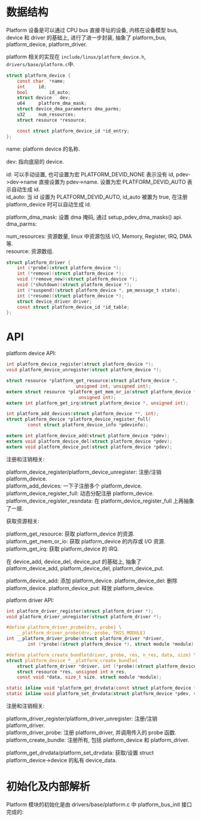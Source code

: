 # 数据结构

Platform 设备是可以通过 CPU bus 直接寻址的设备, 内核在设备模型 bus, device 和 driver 的基础上,
进行了进一步封装, 抽象了 platform_bus, platform_device, platform_driver.

platform 相关的实现在 `include/linux/platform_device.h`, `drivers/base/platform.c`中.

```c
struct platform_device {
	const char	*name;
	int		id;
	bool		id_auto;
	struct device	dev;
	u64		platform_dma_mask;
	struct device_dma_parameters dma_parms;
	u32		num_resources;
	struct resource	*resource;

	const struct platform_device_id	*id_entry;
};
```

name: platform device 的名称.

dev: 指向底层的 device.

id: 可以手动设置, 也可设置为宏 PLATFORM_DEVID_NONE 表示没有 id, pdev->dev->name 直接设置为 pdev->name. 设置为宏 PLATFORM_DEVID_AUTO 表示自动生成 id.  
id_auto: 当 id 设置为 PLATFORM_DEVID_AUTO, id_auto 被置为 true, 在注册 platform_device 时可以自动生成 id.

platform_dma_mask: 设置 dma 掩码, 通过 setup_pdev_dma_masks() api.  
dma_parms:

num_resources: 资源数量, linux 中资源包括 I/O, Memory, Register, IRQ, DMA 等.  
resource: 资源数组.

```c
struct platform_driver {
	int (*probe)(struct platform_device *);
	int (*remove)(struct platform_device *);
	void (*remove_new)(struct platform_device *);
	void (*shutdown)(struct platform_device *);
	int (*suspend)(struct platform_device *, pm_message_t state);
	int (*resume)(struct platform_device *);
	struct device_driver driver;
	const struct platform_device_id *id_table;
};
```

# API

platform device API:

```c
int platform_device_register(struct platform_device *);
void platform_device_unregister(struct platform_device *);

struct resource *platform_get_resource(struct platform_device *,
					      unsigned int, unsigned int);
extern struct resource *platform_get_mem_or_io(struct platform_device *,
					       unsigned int);
extern int platform_get_irq(struct platform_device *, unsigned int);

int platform_add_devices(struct platform_device **, int);
struct platform_device *platform_device_register_full(
		const struct platform_device_info *pdevinfo);

extern int platform_device_add(struct platform_device *pdev);
extern void platform_device_del(struct platform_device *pdev);
extern void platform_device_put(struct platform_device *pdev);


```

注册和注销相关:

platform_device_register/platform_device_unregister: 注册/注销 platform_device.  
platform_add_devices: 一下子注册多个 platform_device.  
platform_device_register_full: 动态分配注册 platform_device.
platform_device_register_resndata: 在 platform_device_register_full 上再抽象了一层.

获取资源相关:

platform_get_resource: 获取 platform_device 的资源.  
platform_get_mem_or_io: 获取 platform_device 的内存或 I/O 资源.  
platform_get_irq: 获取 platform_device 的 IRQ.

在 device_add, device_del, device_put 的基础上, 抽象了 platform_device_add, platform_device_del, platform_device_put.

platform_device_add: 添加 platform_device.
platform_device_del: 删除 platform_device.
platform_device_put: 释放 platform_device.

platform driver API:

```c
int platform_driver_register(struct platform_driver *);
void platform_driver_unregister(struct platform_driver *);

#define platform_driver_probe(drv, probe) \
	__platform_driver_probe(drv, probe, THIS_MODULE)
int __platform_driver_probe(struct platform_driver *driver,
		int (*probe)(struct platform_device *), struct module *module);

#define platform_create_bundle(driver, probe, res, n_res, data, size) \
struct platform_device *__platform_create_bundle(
	struct platform_driver *driver, int (*probe)(struct platform_device *),
	struct resource *res, unsigned int n_res,
	const void *data, size_t size, struct module *module);

static inline void *platform_get_drvdata(const struct platform_device *pdev);
static inline void platform_set_drvdata(struct platform_device *pdev, void *data);
```

注册和注销相关:

platform_driver_register/platform_driver_unregister: 注册/注销 platform_driver.  
platform_driver_probe: 注册 platform_driver, 并调用传入的 probe 函数.
platform_create_bundle: 注册所有, 包括 platform_device 和 platform_driver.

platform_get_drvdata/platform_set_drvdata: 获取/设置 struct platform_device->device 的私有 device_data.

# 初始化及内部解析

Platform 模块的初始化是由 drivers/base/platform.c 中 platform_bus_init 接口完成的:

